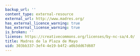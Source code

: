 ```yaml
---
backup_url: ''
content_type: external-resource
external_url: http://www.madres.org/
has_external_licence_warning: true
has_external_license_warning: true
is_broken: ''
license: https://creativecommons.org/licenses/by-nc-sa/4.0/
title: Madres de la Plaza de Mayo
uid: 303bb337-3ef4-4e19-b4f2-a0b3dd67d607
---
```

